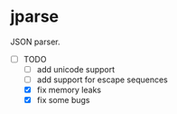 # jparse
JSON parser.
- [ ] TODO
  - [ ] add unicode support
  - [ ] add support for escape sequences
  - [x] fix memory leaks
  - [x] fix some bugs
